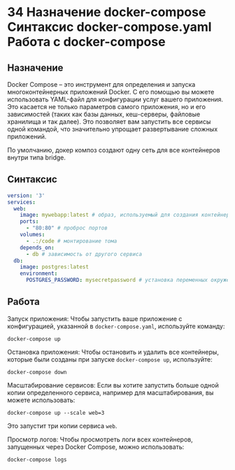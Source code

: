 # 34 Назначение docker-compose Синтаксис docker-compose.yaml Работа с docker-compose

## Назначение

Docker Compose – это инструмент для определения и запуска многоконтейнерных приложений Docker. С его помощью вы можете использовать YAML-файл для конфигурации услуг вашего приложения. Это касается не только параметров самого приложения, но и его зависимостей (таких как базы данных, кеш-серверы, файловые хранилища и так далее). Это позволяет вам запустить все сервисы одной командой, что значительно упрощает развертывание сложных приложений. 

По умолчанию, докер композ создают одну сеть для все контейнеров внутри типа bridge. 

## Синтаксис

```yaml
version: '3'
services:
  web:
    image: mywebapp:latest # образ, используемый для создания контейнера
    ports: 
      - "80:80" # проброс портов
    volumes: 
      - .:/code # монтирование тома
    depends_on:
      - db # зависимость от другого сервиса
  db:
    image: postgres:latest
    environment:
      POSTGRES_PASSWORD: mysecretpassword # установка переменных окружения
```

## Работа

Запуск приложения: Чтобы запустить ваше приложение с конфигурацией, указанной в `docker-compose.yaml`, используйте команду:

`docker-compose up`

Остановка приложения: Чтобы остановить и удалить все контейнеры, которые были созданы при запуске `docker-compose up`, используйте:

`docker-compose down`

Масштабирование сервисов: Если вы хотите запустить больше одной копии определенного сервиса, например для масштабирования, вы можете использовать:

`docker-compose up --scale web=3`

Это запустит три копии сервиса `web`.

Просмотр логов: Чтобы просмотреть логи всех контейнеров, запущенных через Docker Compose, можно использовать:

`docker-compose logs`